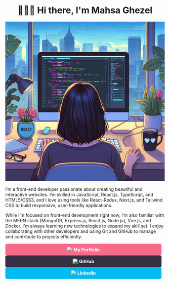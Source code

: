 <h1 align="center">👋🏻😊 Hi there, I'm Mahsa Ghezel</h1>

![me](/assets/me.jpg)

<p align-"center">I’m a front-end developer passionate about creating beautiful and interactive websites. I’m skilled in JavaScript, React.js, TypeScript, and HTML5/CSS3, and I love using tools like React-Redux, Next.js, and Tailwind CSS to build responsive, user-friendly applications.

While I’m focused on front-end development right now, I’m also familiar with the MERN stack (MongoDB, Express.js, React.js, Node.js), Vue.js, and Docker. I'm always learning new technologies to expand my skill set. I enjoy collaborating with other developers and using Git and GitHub to manage and contribute to projects efficiently.
</p>

<p>
  <a href="https://mahsaghezel1995.netlify.app/" style="display: flex; justify-content: center; align-items: center; padding: 10px 20px; margin-right: 10px; background-color: #f76b8a; color: white; text-align: center; text-decoration: none; border-radius: 5px; font-weight: bold;">
    <img src="https://cdn4.iconfinder.com/data/icons/leto-most-searched-mix-8/64/__wifi_connection_network-512.png" width=20 /> My Portfolio
  </a><a href="https://github.com/mahsaghezel" style="display: flex; justify-content: center; align-items: center; padding: 10px 20px; margin-right: 10px; background-color: #352f44; color: white; text-align: center; text-decoration: none; border-radius: 5px; font-weight: bold;">
    <img src="https://cdn3.iconfinder.com/data/icons/free-social-icons/67/github_circle_gray-128.png" width=20 /> GitHub
  </a><a href="https://www.linkedin.com/in/mahsaghezel/" style="display: flex; justify-content: center; align-items: center; padding: 10px 20px; margin-right: 10px; background-color: #00bbf0; color: white; text-align: center; text-decoration: none; border-radius: 5px; font-weight: bold;">
    <img src="https://cdn3.iconfinder.com/data/icons/free-social-icons/67/linkedin_circle_gray-512.png" width=20 /> LinkedIn
  </a>
</p>
<!--
**ghezel1995/ghezel1995** is a ✨ _special_ ✨ repository because its `README.md` (this file) appears on your GitHub profile.

Here are some ideas to get you started:

- 🔭 I’m currently working on ...
- 🌱 I’m currently learning ...
- 👯 I’m looking to collaborate on ...
- 🤔 I’m looking for help with ...
- 💬 Ask me about ...
- 📫 How to reach me: ...
- 😄 Pronouns: ...
- ⚡ Fun fact: ...
-->
